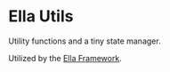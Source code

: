 # Ella Utils

Utility functions and a tiny state manager.

Utilized by the [Ella Framework](https://github.com/Vandivier/ella-framework).
